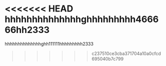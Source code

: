 <<<<<<< HEAD
hhhhhhhhhhhhhhghhhhhhhhh466666hh2333
=======
hhhhhhhhhhhhhhghh111111hhhhhhhhh2333
>>>>>>> c237510ce3cba371704a10a0cfcd695040b7c799
